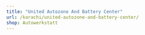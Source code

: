 ```yaml
---
title: "United Autozone And Battery Center"
url: /karachi/united-autozone-and-battery-center/
shop: Autowerkstatt
---
```


